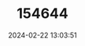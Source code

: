 ---
title: "154644"
category: "Liparis liparis"
draft: false
date: 2024-02-22 13:03:51
languages:
  English: ["Ringbug", "Sea-snail", "Striped Seasnail"]
  French: ["Grande Limace de Mer", "Limace Barrée", "Limace de Mer"]
---